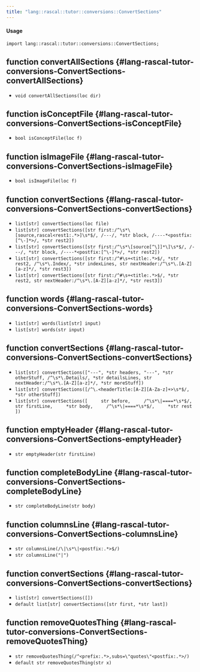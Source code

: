 ```yaml
---
title: "lang::rascal::tutor::conversions::ConvertSections"
---
```


#### Usage

`import lang::rascal::tutor::conversions::ConvertSections;`


## function convertAllSections {#lang-rascal-tutor-conversions-ConvertSections-convertAllSections}

* ``void convertAllSections(loc dir)``

## function isConceptFile {#lang-rascal-tutor-conversions-ConvertSections-isConceptFile}

* ``bool isConceptFile(loc f)``

## function isImageFile {#lang-rascal-tutor-conversions-ConvertSections-isImageFile}

* ``bool isImageFile(loc f)``

## function convertSections {#lang-rascal-tutor-conversions-ConvertSections-convertSections}

* ``list[str] convertSections(loc file)``
* ``list[str] convertSections([str first:/^\s*\[source,rascal<rest1:.*>]\s*$/, /---/, *str block, /----*<postfix:[^\-]*>/, *str rest2])``
* ``list[str] convertSections([str first:/^\s*\[source[^\]]*\]\s*$/, /---/, *str block, /----*<postfix:[^\-]*>/, *str rest2])``
* ``list[str] convertSections([str first:/^#\s+<title:.*>$/, *str rest2, /^\s*\.Index/, *str indexLines, str nextHeader:/^\s*\.[A-Z][a-z]*/, *str rest3])``
* ``list[str] convertSections([str first:/^#\s+<title:.*>$/, *str rest2, str nextHeader:/^\s*\.[A-Z][a-z]*/, *str rest3])``

## function words {#lang-rascal-tutor-conversions-ConvertSections-words}

* ``list[str] words(list[str] input)``
* ``list[str] words(str input)``

## function convertSections {#lang-rascal-tutor-conversions-ConvertSections-convertSections}

* ``list[str] convertSections(["---", *str headers, "---", *str otherStuff, /^\s*\.Details/, *str detailsLines, str nextHeader:/^\s*\.[A-Z][a-z]*/, *str moreStuff])``
* ``list[str] convertSections([/^\.<headerTitle:[A-Z][A-Za-z]+>\s*$/, *str otherStuff])``
* ``list[str] convertSections([     str before,     /^\s*\|====*\s*$/,      str firstLine,     *str body,     /^\s*\|====*\s*$/,     *str rest     ])``

## function emptyHeader {#lang-rascal-tutor-conversions-ConvertSections-emptyHeader}

* ``str emptyHeader(str firstLine)``

## function completeBodyLine {#lang-rascal-tutor-conversions-ConvertSections-completeBodyLine}

* ``str completeBodyLine(str body)``

## function columnsLine {#lang-rascal-tutor-conversions-ConvertSections-columnsLine}

* ``str columnsLine(/\|\s*\|<postfix:.*>$/)``
* ``str columnsLine("|")``

## function convertSections {#lang-rascal-tutor-conversions-ConvertSections-convertSections}

* ``list[str] convertSections([])``
* ``default list[str] convertSections([str first, *str last])``

## function removeQuotesThing {#lang-rascal-tutor-conversions-ConvertSections-removeQuotesThing}

* ``str removeQuotesThing(/^<prefix:.*>,subs=\"quotes\"<postfix:.*>/)``
* ``default str removeQuotesThing(str x)``

